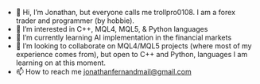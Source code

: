 - 👋 Hi, I’m Jonathan, but everyone calls me trollpro0108. I am a forex trader and programmer (by hobbie).
- 👀 I’m interested in C++, MQL4, MQL5, & Python languages
- 🌱 I’m currently learning AI implementation in the financial markets
- 💞️ I’m looking to collaborate on MQL4/MQL5 projects (where most of my experience comes from), but open to C++ and Python, languages I am learning on at this moment.
- 📫 How to reach me jonathanfernandmail@gmail.com

<!---
justupcorp/justupcorp is a ✨ special ✨ repository because its `README.md` (this file) appears on your GitHub profile.
You can click the Preview link to take a look at your changes.
--->
